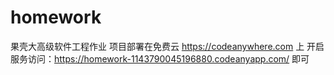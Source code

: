# homework
果壳大高级软件工程作业
项目部署在免费云 https://codeanywhere.com 上
开启服务访问：https://homework-1143790045196880.codeanyapp.com/ 即可
